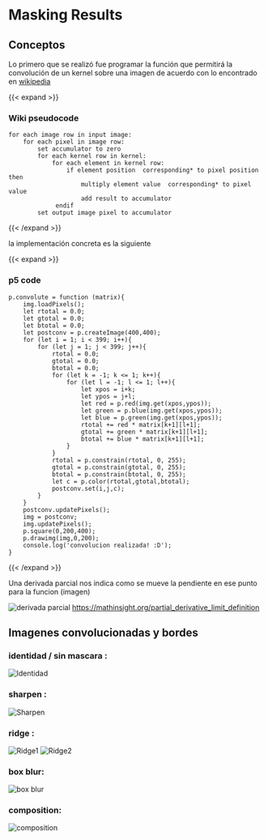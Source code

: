 # Masking Results

## Conceptos

Lo primero que se realizó fue programar la función que permitirá la convolución de un kernel sobre una imagen de acuerdo con lo encontrado en [wikipedia](https://en.wikipedia.org/wiki/Kernel_(image_processing))

{{< expand >}}
### Wiki pseudocode
    for each image row in input image:
        for each pixel in image row:
            set accumulator to zero
            for each kernel row in kernel:
                for each element in kernel row:
                    if element position  corresponding* to pixel position then
                        multiply element value  corresponding* to pixel value
                        add result to accumulator
                 endif
            set output image pixel to accumulator
{{< /expand >}}

la implementación concreta es la siguiente

{{< expand >}}
### p5 code
    p.convolute = function (matrix){
        img.loadPixels();
        let rtotal = 0.0;
        let gtotal = 0.0;
        let btotal = 0.0;
        let postconv = p.createImage(400,400);
        for (let i = 1; i < 399; i++){
            for (let j = 1; j < 399; j++){
                rtotal = 0.0;
                gtotal = 0.0;
                btotal = 0.0;
                for (let k = -1; k <= 1; k++){
                    for (let l = -1; l <= 1; l++){
                        let xpos = i+k;
                        let ypos = j+l;
                        let red = p.red(img.get(xpos,ypos));
                        let green = p.blue(img.get(xpos,ypos));
                        let blue = p.green(img.get(xpos,ypos));
                        rtotal += red * matrix[k+1][l+1];
                        gtotal += green * matrix[k+1][l+1];
                        btotal += blue * matrix[k+1][l+1];
                    }
                }
                rtotal = p.constrain(rtotal, 0, 255);
                gtotal = p.constrain(gtotal, 0, 255);
                btotal = p.constrain(btotal, 0, 255);
                let c = p.color(rtotal,gtotal,btotal);
                postconv.set(i,j,c);
            }
        }
        postconv.updatePixels();
        img = postconv;
        img.updatePixels();
        p.square(0,200,400);
        p.drawimg(img,0,200);
        console.log('convolucion realizada! :D');
    }
{{< /expand >}}

Una derivada parcial nos indica como se mueve la pendiente en ese punto para la funcion (imagen)


![derivada parcial](/showcasevc/sketches/partial_derivative.png)
https://mathinsight.org/partial_derivative_limit_definition

## Imagenes convolucionadas y bordes

### identidad / sin mascara :

![Identidad](/showcasevc/sketches/ident.png)

### sharpen :

![Sharpen](/showcasevc/sketches/sharpen.png)

### ridge :

![Ridge1](/showcasevc/sketches/ridge1.png)
![Ridge2](/showcasevc/sketches/ridge2.png)

### box blur:

![box blur](/showcasevc/sketches/boxblur.png)

### composition:

![composition](/showcasevc/sketches/maskcomposition.png)